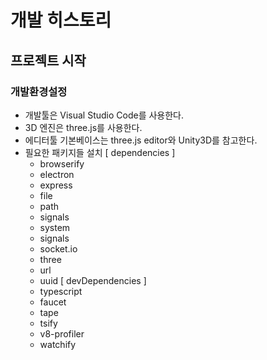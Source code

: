 # 개발 히스토리

## 프로젝트 시작
### 개발환경설정
- 개발툴은 Visual Studio Code를 사용한다.
- 3D 엔진은 three.js를 사용한다.
- 에디터툴 기본베이스는 three.js editor와 Unity3D를 참고한다.
- 필요한 패키지들 설치
    [ dependencies ]
    - browserify
    - electron
    - express
    - file
    - path
    - signals
    - system
    - signals
    - socket.io
    - three
    - url
    - uuid
    [ devDependencies ]
    - typescript
    - faucet
    - tape
    - tsify
    - v8-profiler
    - watchify

